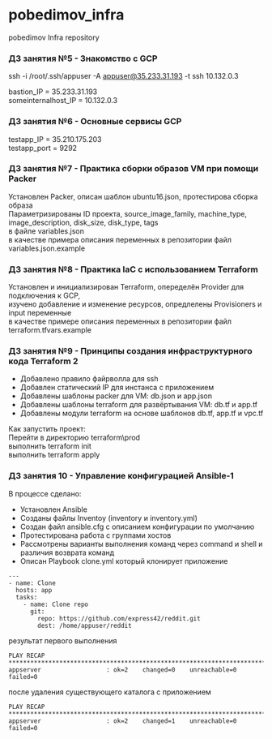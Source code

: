 # pobedimov_infra
pobedimov Infra repository

### ДЗ занятия №5 - Знакомство с GCP
ssh -i /root/.ssh/appuser -A appuser@35.233.31.193 -t ssh 10.132.0.3

bastion_IP = 35.233.31.193  
someinternalhost_IP = 10.132.0.3  
  
### ДЗ занятия №6 - Основные сервисы GCP  
testapp_IP = 35.210.175.203  
testapp_port = 9292  
  
### ДЗ занятия №7 - Практика сборки образов VM при помощи Packer  
Установлен Packer, описан шаблон ubuntu16.json, протестирова сборка образа  
Параметризированы  ID проекта, source_image_family, machine_type, image_description, disk_size, disk_type, tags  
в файле variables.json  
в качестве примера описания переменных в репозитории файл variables.json.example  
  
### ДЗ занятия №8 - Практика IaC с использованием Terraform  
Установлен и инициализирован Terraform, опеределён Provider для подключения к GCP,  
изучено добавление и изменение ресурсов, опредлелены Provisioners и input переменные  
в качестве примере описания переменных в репозитории файл terraform.tfvars.example  
  
### ДЗ занятия №9 - Принципы создания инфраструктурного кода Terraform 2

* Добавлено правило файрволла для ssh  
* Добавлен статический IP для инстанса с приложением  
* Добавлены шаблоны packer для VM: db.json и app.json  
* Добавлены шаблоны terraform для развёртывания VM: db.tf и app.tf  
* Добавлены модули terraform на основе шаблонов db.tf, app.tf и vpc.tf  
  
Как запустить проект:  
Перейти в директорию terraform\prod  
выполнить terraform init  
выполнить terraform apply  
 
### ДЗ занятия 10 - Управление конфигурацией Ansible-1  
  
В процессе сделано:
* Установлен Ansible  
* Созданы файлы Inventoy (inventory и inventory.yml)  
* Создан файл ansible.cfg с описанием конфигурации по умолчанию  
* Протестирована работа с группами хостов  
* Рассмотрены варианты выполнения команд через command и shell и различия возврата команд  
* Описан Playbook clone.yml который клонирует приложение  
````
---
- name: Clone
  hosts: app
  tasks:
    - name: Clone repo
      git:
        repo: https://github.com/express42/reddit.git
        dest: /home/appuser/reddit
````  
  
результат первого выполнения  
````
PLAY RECAP ************************************************************************
appserver                  : ok=2    changed=0    unreachable=0    failed=0  
````
после удаления существующего каталога с приложением
````
PLAY RECAP ************************************************************************
appserver                  : ok=2    changed=1    unreachable=0    failed=0
````  
  
